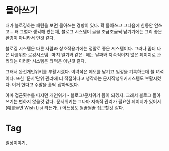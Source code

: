 몰아쓰기
=======

내가 블로깅하는 패턴을 보면 몰아쓰는 경향이 있다. 확 몰아쓰고 그다음에 한동안 안쓰고...
왜 그럴까 생각해 봤는데, 블로그 시스템이 글을 조금조금씩 남기기에는 그리 좋은 환경이 아니라서 인것 같다.

블로깅 시스템은 다른 사람과 상호작용기에는 정말로 좋은 시스템이다. 그러나 좀더 나은 나를위한 로깅시스템 -마치 일기와 같은- 에는 날짜와 지속적이지 않은 페이지로 관리되는 이러한 시스템은 최적은 아닌것 같다.

그래서 완전개인위키를 부활시켰다. 이녀석은 메모를 남기고 일정을 기록하는데 쓸 녀석이다.
또한 '문서'단위 관리에 더 적절하다고 생각하는 문서작성위키시스템도 부활시켰다. 이거 한다고 주말을 홀딱 잡아먹었다.

아마 접근횟수를 따지면 개인위키 - 블로그/문서위키 쯤이 되겠지.
그래서 블로그 몰아쓰기는 변하지 않을것 같다. 문서위키는 그나마 지속적 관리가 필요한 페이지가 있어서(예를들면 Wish List 라든가..) 어느정도 찔끔찔끔 접근할것 같다.

Tag
====
일상이야기,